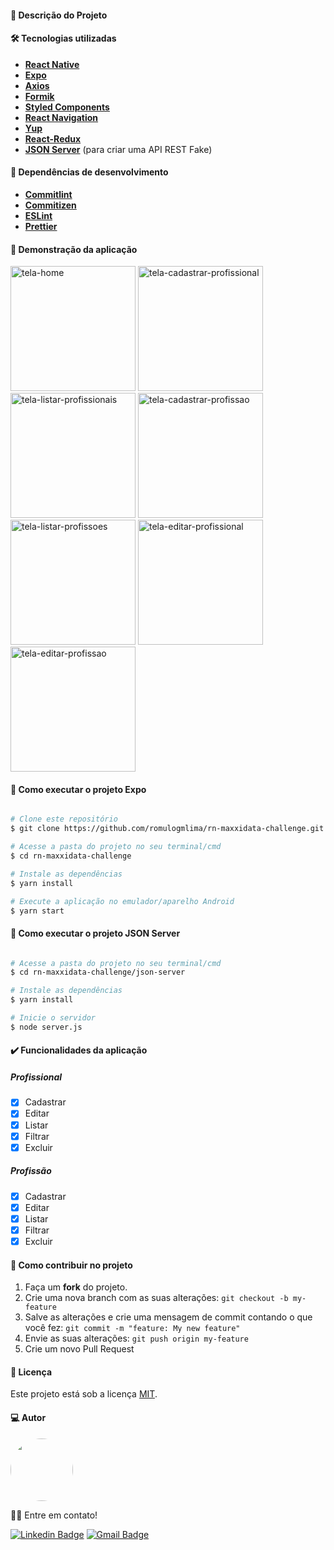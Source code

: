 #### :large_blue_circle: Descrição do Projeto

#### 🛠 Tecnologias utilizadas

- **[React Native](https://reactnative.dev/)**
- **[Expo](https://expo.dev/)**
- **[Axios](https://github.com/axios/axios)**
- **[Formik](https://formik.org/)**
- **[Styled Components](https://styled-components.com/)**
- **[React Navigation](https://reactnavigation.org/)**
- **[Yup](https://github.com/jquense/yup)**
- **[React-Redux](https://react-redux.js.org/)**
- **[JSON Server](https://github.com/typicode/json-server)** (para criar uma API REST Fake)

#### :wrench: Dependências de desenvolvimento

- **[Commitlint](https://commitlint.js.org/)**
- **[Commitizen](https://commitizen-tools.github.io/commitizen/)**
- **[ESLint](https://eslint.org/)**
- **[Prettier](https://prettier.io/)**

#### :iphone: Demonstração da aplicação

<img alt="tela-home" src="https://user-images.githubusercontent.com/14766255/174283008-9238f5a0-af79-427d-ad4a-2448ec51b533.png" width="200px">

<img alt="tela-cadastrar-profissional" src="https://user-images.githubusercontent.com/14766255/174283474-451f9064-7392-4b32-8562-ba455facf1b9.png" width="200px">

<img alt="tela-listar-profissionais" src="https://user-images.githubusercontent.com/14766255/174283703-567073b7-0273-4b76-8c11-bee7139fba32.png" width="200px">

<img alt="tela-cadastrar-profissao" src="https://user-images.githubusercontent.com/14766255/174283962-cd53b5f0-a493-4815-bea8-2c8dc2fef7f0.png" width="200px">

<img alt="tela-listar-profissoes" src="https://user-images.githubusercontent.com/14766255/174284131-fcb47e65-6e26-4b37-ae56-c9f87efd54e5.png" width="200px">

<img alt="tela-editar-profissional" src="https://user-images.githubusercontent.com/14766255/174284536-55231c39-a79a-4241-b7d8-be6410e03367.png" width="200px">

<img alt="tela-editar-profissao" src="https://user-images.githubusercontent.com/14766255/174285048-6bf21b80-4ea7-4b27-8161-d24621e2dbe8.png" width="200px">

#### 🚀 Como executar o projeto Expo

```bash

# Clone este repositório
$ git clone https://github.com/romulogmlima/rn-maxxidata-challenge.git

# Acesse a pasta do projeto no seu terminal/cmd
$ cd rn-maxxidata-challenge

# Instale as dependências
$ yarn install

# Execute a aplicação no emulador/aparelho Android
$ yarn start

```

#### 🚀 Como executar o projeto JSON Server

```bash

# Acesse a pasta do projeto no seu terminal/cmd
$ cd rn-maxxidata-challenge/json-server

# Instale as dependências
$ yarn install

# Inicie o servidor
$ node server.js

```

#### :heavy_check_mark: Funcionalidades da aplicação

##### Profissional

- [x] Cadastrar
- [x] Editar
- [x] Listar
- [x] Filtrar
- [x] Excluir

##### Profissão

- [x] Cadastrar
- [x] Editar
- [x] Listar
- [x] Filtrar
- [x] Excluir

#### 💪 Como contribuir no projeto

1. Faça um **fork** do projeto.
2. Crie uma nova branch com as suas alterações: `git checkout -b my-feature`
3. Salve as alterações e crie uma mensagem de commit contando o que você fez: `git commit -m "feature: My new feature"`
4. Envie as suas alterações: `git push origin my-feature`
5. Crie um novo Pull Request

#### :page_facing_up: Licença

Este projeto está sob a licença [MIT](./LICENSE.md).

#### :computer: Autor

<img style="border-radius: 50%;" src="https://avatars.githubusercontent.com/u/14766255?v=4" width="100px;" alt=""/>

👋🏽 Entre em contato!

[![Linkedin Badge](https://img.shields.io/badge/-Rômulo-blue?style=flat-square&logo=Linkedin&logoColor=white&link=https://www.linkedin.com/in/romulogadelha/)](https://www.linkedin.com/in/romulogadelha/) [![Gmail Badge](https://img.shields.io/badge/-romulogadelhaml@gmail.com-c14438?style=flat-square&logo=Gmail&logoColor=white&link=mailto:romulogadelhaml@gmail.com)](mailto:romulogadelhaml@gmail.com)
